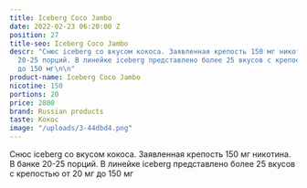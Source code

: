 ```yaml
---
title: Iceberg Coco Jambo
date: 2022-02-23 06:20:00 Z
position: 27
title-seo: Iceberg Coco Jambo
descr: "Снюс iceberg со вкусом кокоса. Заявленная крепость 150 мг никотина. В банке
  20-25 порций. В линейке iceberg представлено более 25 вкусов с крепостью от 20 мг
  до 150 мг\n\n"
product-name: Iceberg Coco Jambo
nicotine: 150
portions: 20
price: 2800
brand: Russian products
taste: Кокос
image: "/uploads/3-44dbd4.png"
---
```


Снюс iceberg со вкусом кокоса. Заявленная крепость 150 мг никотина. В банке 20-25 порций. В линейке iceberg представлено более 25 вкусов с крепостью от 20 мг до 150 мг

